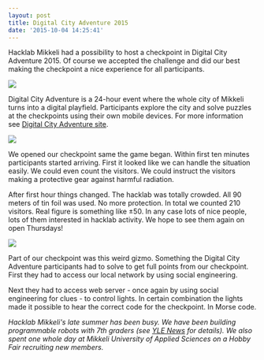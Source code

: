 ```yaml
---
layout: post
title: Digital City Adventure 2015
date: '2015-10-04 14:25:41'
---
```


Hacklab Mikkeli had a possibility to host a checkpoint in Digital City Adventure 2015. Of course we accepted the challenge and did our best making the checkpoint a nice experience for all participants.

![](/blog/content/images/2015/10/IMG_3208.JPG)

Digital City Adventure is a 24-hour event where the whole city of Mikkeli turns into a digital playfield. Participants explore the city and solve puzzles at the checkpoints using their own mobile devices. For more information see [Digital City Adventure site](http://http://www.digitaalinenkaupunkiseikkailu.fi/info/en/).

![](/blog/content/images/2015/10/IMG_3191.JPG)

We opened our checkpoint same the game began. Within first ten minutes participants started arriving. First it looked like we can handle the situation easily. We could even count the visitors. We could instruct the visitors making a protective gear against harmful radiation. 

After first hour things changed. The hacklab was totally crowded. All 90 meters of tin foil was used. No more protection. In total we counted 210 visitors. Real figure is something like &plusmn;50. In any case lots of nice people, lots of them interested in hacklab activity. We hope to see them again on open Thursdays!

![](/blog/content/images/2015/10/IMG_3212.JPG)

Part of our checkpoint was this weird gizmo. Something the Digital City Adventure participants had to solve to get full points from our checkpoint. First they had to access our local network by using social engineering. 

Next they had to access web server - once again by using social engineering for clues - to control lights. In certain combination the lights made it possible to hear the correct code for the checkpoint. In Morse code.

*Hacklab Mikkeli's late summer has been busy. We have been building programmable robots with 7th graders (see [YLE News](http://yle.fi/uutiset/robotiikka_tulee_peruskouluihin_kylla_tama_aina_ruotsintunnit_voittaa/8299602) for details). We also spent one whole day at Mikkeli University of Applied Sciences on a Hobby Fair recruiting new members.*